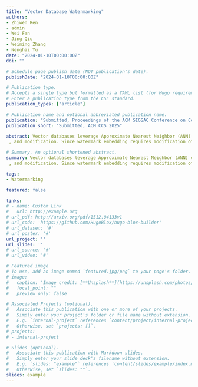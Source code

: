 ```yaml
---
title: "Vector Database Watermarking"
authors:
- Zhiwen Ren
- admin
- Wei Fan
- Jing Qiu
- Weiming Zhang
- Nenghai Yu
date: "2024-01-10T00:00:00Z"
doi: ""

# Schedule page publish date (NOT publication's date).
publishDate: "2024-01-10T00:00:00Z"

# Publication type.
# Accepts a single type but formatted as a YAML list (for Hugo requirements).
# Enter a publication type from the CSL standard.
publication_types: ["article"]

# Publication name and optional abbreviated publication name.
publication: "Submitted, Proceedings of the ACM SIGSAC Conference on Computer and Communications Security"
publication_short: "Submitted, ACM CCS 2025"

abstract: Vector databases leverage Approximate Nearest Neighbor (ANN) query capabilities to support tasks such as image retrieval and Retrieval-Augmented Generation (RAG), making them highly valuable digital assets. However, they also face security threats like unauthorized replication. By embedding invisible information, watermarking technology can be used for ownership authentication. This paper introduces the first watermarking scheme specifically designed for vector databases. The scheme consists of four steps: generating identifiers, grouping, cryptographic mapping 
 , and modification. Since watermark embedding requires modification of certain vectors, it may negatively affect the ANN query results. Further investigation reveals that in the widely used Hierarchical Navigable Small World (HNSW) indexing structure for vector databases, heuristic edge selection and pruning strategies result in some vectors having fewer edges or even none at all. These vectors exhibit significantly lower query frequencies than others, which means that modifying these vectors incurs less impact on query results. Based on this observation, we propose the Transparent Vector Priority (TVP) watermarking scheme, which prioritizes embedding watermark in these low-query-frequency “transparent” vectors to minimize the impact of watermark embedding on query results. Experimental results show that compared to the current most effective and relevant watermarking schemes, the TVP scheme can significantly reduce the number of missed and false queries by approximately 75%.

# Summary. An optional shortened abstract.
summary: Vector databases leverage Approximate Nearest Neighbor (ANN) query capabilities to support tasks such as image retrieval and Retrieval-Augmented Generation (RAG), making them highly valuable digital assets. However, they also face security threats like unauthorized replication. By embedding invisible information, watermarking technology can be used for ownership authentication. This paper introduces the first watermarking scheme specifically designed for vector databases. The scheme consists of four steps: generating identifiers, grouping, cryptographic mapping 
 , and modification. Since watermark embedding requires modification of certain vectors, it may negatively affect the ANN query results. Further investigation reveals that in the widely used Hierarchical Navigable Small World (HNSW) indexing structure for vector databases, heuristic edge selection and pruning strategies result in some vectors having fewer edges or even none at all. These vectors exhibit significantly lower query frequencies than others, which means that modifying these vectors incurs less impact on query results. Based on this observation, we propose the Transparent Vector Priority (TVP) watermarking scheme, which prioritizes embedding watermark in these low-query-frequency “transparent” vectors to minimize the impact of watermark embedding on query results. Experimental results show that compared to the current most effective and relevant watermarking schemes, the TVP scheme can significantly reduce the number of missed and false queries by approximately 75%.

tags:
- Watermarking

featured: false

links:
# - name: Custom Link
#   url: http://example.org
# url_pdf: http://arxiv.org/pdf/1512.04133v1
# url_code: 'https://github.com/HugoBlox/hugo-blox-builder'
# url_dataset: '#'
# url_poster: '#'
url_project: ''
url_slides: ''
# url_source: '#'
# url_video: '#'

# Featured image
# To use, add an image named `featured.jpg/png` to your page's folder. 
# image:
#   caption: 'Image credit: [**Unsplash**](https://unsplash.com/photos/s9CC2SKySJM)'
#   focal_point: ""
#   preview_only: false

# Associated Projects (optional).
#   Associate this publication with one or more of your projects.
#   Simply enter your project's folder or file name without extension.
#   E.g. `internal-project` references `content/project/internal-project/index.md`.
#   Otherwise, set `projects: []`.
# projects:
# - internal-project

# Slides (optional).
#   Associate this publication with Markdown slides.
#   Simply enter your slide deck's filename without extension.
#   E.g. `slides: "example"` references `content/slides/example/index.md`.
#   Otherwise, set `slides: ""`.
slides: example
---
```

<div style="display:none">
This work is driven by the results in my [previous paper](/publication/conference-paper/) on LLMs.

{{% callout note %}}
Create your slides in Markdown - click the *Slides* button to check out the example.
{{% /callout %}}

Add the publication's **full text** or **supplementary notes** here. You can use rich formatting such as including [code, math, and images](https://docs.hugoblox.com/content/writing-markdown-latex/).
</div>
